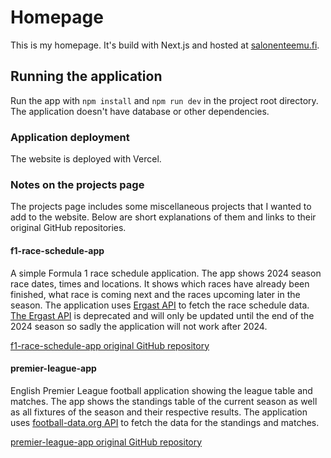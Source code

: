 # Homepage

This is my homepage. It's build with Next.js and hosted at [salonenteemu.fi](https://salonenteemu.fi).

## Running the application

Run the app with `npm install` and `npm run dev` in the project root directory. The application doesn't have database or other dependencies.

### Application deployment

The website is deployed with Vercel.

### Notes on the projects page

The projects page includes some miscellaneous projects that I wanted to add to the website. Below are short explanations of them and links to their original GitHub repositories.

#### f1-race-schedule-app

A simple Formula 1 race schedule application. The app shows 2024 season race dates, times and locations. It shows which races have already been finished, what race is coming next and the races upcoming later in the season. The application uses [Ergast API](https://ergast.com/mrd) to fetch the race schedule data. [The Ergast API](https://ergast.com/mrd) is deprecated and will only be updated until the end of the 2024 season so sadly the application will not work after 2024.

[f1-race-schedule-app original GitHub repository](https://github.com/SalonenTeemu/f1-race-schedule-app)

#### premier-league-app

English Premier League football application showing the league table and matches. The app shows the standings table of the current season as well as all fixtures of the season and their respective results. The application uses [football-data.org API](https://www.football-data.org/) to fetch the data for the standings and matches.

[premier-league-app original GitHub repository](https://github.com/SalonenTeemu/premier-league-app)
